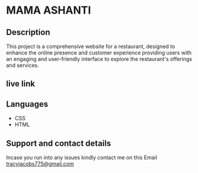 # MAMA ASHANTI

## Description
This project is a comprehensive website for a restaurant, designed to enhance the online presence and customer experience providing users with an engaging and user-friendly interface to explore the restaurant's offerings and services.

## live link


##  Languages 
* CSS
* HTML 

## Support and contact details

Incase you run into any issues kindly contact me on this Email tracyjacobs775@gmail.com
